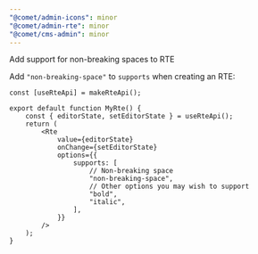 ```yaml
---
"@comet/admin-icons": minor
"@comet/admin-rte": minor
"@comet/cms-admin": minor
---
```


Add support for non-breaking spaces to RTE

Add `"non-breaking-space"` to `supports` when creating an RTE:

```tsx
const [useRteApi] = makeRteApi();

export default function MyRte() {
    const { editorState, setEditorState } = useRteApi();
    return (
        <Rte
            value={editorState}
            onChange={setEditorState}
            options={{
                supports: [
                    // Non-breaking space
                    "non-breaking-space",
                    // Other options you may wish to support
                    "bold",
                    "italic",
                ],
            }}
        />
    );
}
```
